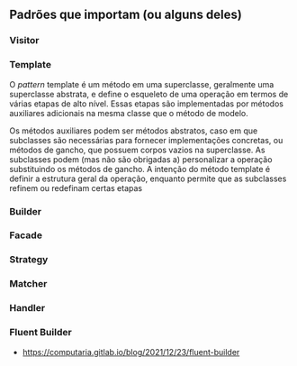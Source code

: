 ## Padrões que importam (ou alguns deles)

### Visitor
### Template

O *pattern* template é um método em uma superclasse, geralmente uma superclasse abstrata, e define o esqueleto de uma operação em termos de várias etapas de alto nível. Essas etapas são implementadas por métodos auxiliares adicionais na mesma classe que o método de modelo.

Os métodos auxiliares podem ser métodos abstratos, caso em que subclasses são necessárias para fornecer implementações concretas, ou métodos de gancho, que possuem corpos vazios na superclasse. As subclasses podem (mas não são obrigadas a) personalizar a operação substituindo os métodos de gancho. A intenção do método template é definir a estrutura geral da operação, enquanto permite que as subclasses refinem ou redefinam certas etapas

### Builder
### Facade
### Strategy
### Matcher
### Handler
### Fluent Builder  
- https://computaria.gitlab.io/blog/2021/12/23/fluent-builder